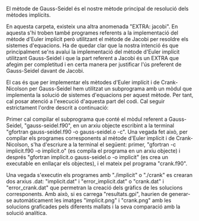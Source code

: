 El mètode de Gauss-Seidel és el nostre mètode principal de resolució dels mètodes implícits.

En aquesta carpeta, existeix una altra anomenada "EXTRA: jacobi". En aquesta s'hi troben també programes referents a la implementació del mètode d'Euler implícit però utilitzant el mètode de Jacobi per resoldre els sistemes d'equacions. Ha de quedar clar que la nostra intenció és que principalment se'ns avalui la implementació del mètode d'Euler implícit utilitzant Gauss-Seidel i que la part referent a Jacobi és un EXTRA que afegim per completitud i en certa manera per justificar l'ús preferent de Gauss-Seidel davant de Jacobi.

El cas és que per implementar els mètodes d'Euler implícit i de Crank-Nicolson per Gauss-Seidel hem utilitzat un subprograma amb un mòdul que implementa la solució de sistemes d'equacions per aquest mètode. Per tant, cal posar atenció a l'execució d'aquesta part del codi. Cal seguir estrictament l'ordre descrit a continuació:

Primer cal compilar el subprograma que conté el mòdul referent a Gauss-Seidel, "gauss-seidel.f90", en un arxiu objecte escribint a la terminal "gfortran gauss-seidel.f90 -o gauss-seidel.o -c". Una vegada fet això, per compilar els programes corresponents al mètode d'Euler implícit i de Crank-Nicolson, s'ha d'escriure a la terminal el següent: primer, "gfortran -c implicit.f90 -o implicit.o" (es compila el programa en un arxiu objecte) i després "gfortran implicit.o gauss-seidel.o -o implicit" (es crea un executable en enllaçar els objectes), i el mateix pel programa "crank.f90".

Una vegada s'executin els programes amb "./implicit" o "./crank" es crearan dos arxius .dat: "implicit.dat" i "error_implicit.dat" o "crank.dat" i "error_crank.dat" que permetran la creació dels gràfics de les solucions corresponents. Amb això, si es carrega "resultats.gpi", haurien de generar-se automàticament les imatges "implicit.png" i "crank.png" amb les solucions graficades pels diferents mallats i la seva comparació amb la solució analítica.
